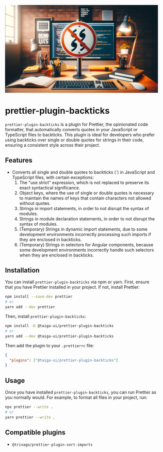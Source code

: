 <img src="./images/banner.webp" alt="prettier-plugin-backticks" />

# prettier-plugin-backticks

`prettier-plugin-backticks` is a plugin for Prettier, the opinionated code formatter, that automatically converts quotes
in your JavaScript or TypeScript files to backticks. This plugin is ideal for developers who prefer using backticks over
single or double quotes for strings in their code, ensuring a consistent style across their project.

## Features

- Converts all single and double quotes to backticks (`) in JavaScript and TypeScript files, with certain exceptions:
  1. The "use strict" expression, which is not replaced to preserve its exact syntactical significance.
  2. Object keys, where the use of single or double quotes is necessary to maintain the names of keys that contain characters not allowed without quotes.
  3. Strings in import statements, in order to not disrupt the syntax of modules.
  4. Strings in module declaration statements, in order to not disrupt the syntax of modules.
  5. (Temporary) Strings in dynamic import statements, due to some development environments incorrectly processing such imports if they are enclosed in backticks.
  6. (Temporary) Strings in selectors for Angular components, because some development environments incorrectly handle such selectors when they are enclosed in backticks.

## Installation

You can install `prettier-plugin-backticks` via npm or yarn. First, ensure that you have Prettier installed in your
project. If not, install Prettier:

```bash
npm install --save-dev prettier
# or
yarn add --dev prettier
```

Then, install `prettier-plugin-backticks`:

```bash
npm install -D @taiga-ui/prettier-plugin-backticks
# or
yarn add --dev @taiga-ui/prettier-plugin-backticks
```

Then add the plugin to your `.prettierrc` file:

```json
{
  "plugins": ["@taiga-ui/prettier-plugin-backticks"]
}
```

## Usage

Once you have installed `prettier-plugin-backticks`, you can run Prettier as you normally would. For example, to format
all files in your project, run:

```bash
npx prettier --write .
# or
yarn prettier --write .
```

## Compatible plugins

* `@trivago/prettier-plugin-sort-imports`

